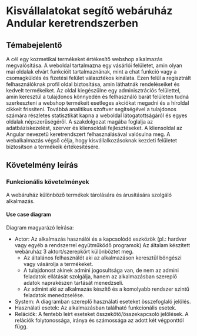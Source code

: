 # Kisvállalatokat segítő webáruház Andular keretrendszerben
## Témabejelentő

A cél egy kozmetikai termékeket értékesítő webshop alkalmazás megvalósítása. A weboldal tartalmazna egy vásárlói felületet, amin olyan
mai oldalak elvárt funkcióit tartalmaznának, mint a chat funkció vagy a csomagküldés és fizetési felület választékos kínálata. Ezen felül a
regisztrált felhasználóknak profil oldal biztosítása, amin láthatnák rendeléseiket és kedvelt termékeiket. 
Az oldal kiegészülne egy adminisztrációs felülettel, amin keresztül a tulajdonos könnyedén és felhasználó barát felületen tudná szerkeszteni
a webshop termékeit esetleges akciókat megadni és a híroldal cikkeit frissíteni. Továbbá analitikus szoftver segítségével a tulajdonos
számára részletes statisztikát kapna a weboldal látogatottságáról és egyes oldalak népszerűségéről.
A szakdolgozat magába foglalja az adatbáziskezelést, szerver és kliensoldali fejlesztéseket. A kliensoldal az Angular nevezetű
keretrendszert felhasználásával valósulna meg.
A webalkalmazás végső célja, hogy kisvállalkozásoknak kezdeti felületet biztosítson a termékeik értékesítésére.

## Követelmény leírás

### Funkcionális követelmények

A webáruház különböző termékek tárolására és árusítására szolgáló alkalmazás.

#### Use case diagram

Diagram magyarázó leírása:
- Actor: Az alkalmazás használói és a kapcsolódó eszközök (pl.: hardver vagy egyéb a rendszerrel együtműködő programok)
Az általam készített webáruház 3 aktort/szerepkört különböztet meg.
  - Az általános felhasználót aki az alkalmazáson keresztül böngészi vagy vásárolja a termékeket. 
  - A tulajdonost akinek admini jogosultsága van, de nem az admini feladatok ellátását szolgálja, hanem az alkalmazásban szereplő adatok naprakészen tartását menedzseli. 
  - Az admint aki az alkalmazás készítő és a komolyabb rendszer szintű feladatok menedzselése.
- System: A diagramban szereplő használati eseteket összefoglaló jelölés.
- Használati esetek: Az alkalmazásban található funkcionális esetek.
- Relációk: A fentebb leírt eseteket összekötő/összekapcsoló jelölések. A relációk folytonossága, iránya és számossága az adott két végponttól függ.


